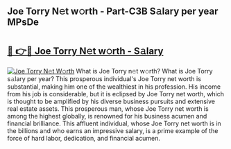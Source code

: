 ## Joe Torry N𝚎t w𝚘rth - Part-C3B S𝚊lary per year MPsDe

# <h2><a href="http://gc0mqw.nevu.top/?p=Joe+Torry">🔗 👉🔴 Joe Torry N𝚎t w𝚘rth - S𝚊lary</a></h2>

[![Joe Torry N𝚎t W𝚘rth](https://i.imgur.com/Oavwk0R.jpeg)](http://gc0mqw.nevu.top/?p=Joe+Torry)
What is Joe Torry n𝚎t w𝚘rth? What is Joe Torry s𝚊lary per year?
This prosperous individual's Joe Torry net worth is substantial, making him one of the wealthiest in his profession. His income from his job is considerable, but it is eclipsed by Joe Torry net worth, which is thought to be amplified by his diverse business pursuits and extensive real estate assets. This prosperous man, whose Joe Torry net worth is among the highest globally, is renowned for his business acumen and financial brilliance. This affluent individual, whose Joe Torry net worth is in the billions and who earns an impressive salary, is a prime example of the force of hard labor, dedication, and financial acumen.
